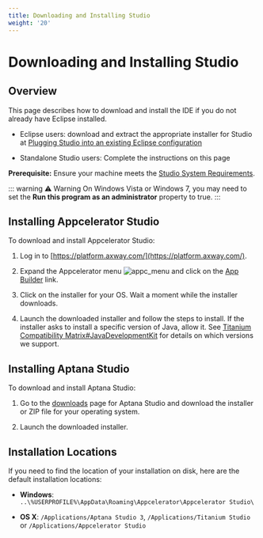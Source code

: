 ```yaml
---
title: Downloading and Installing Studio
weight: '20'
---
```


# Downloading and Installing Studio

## Overview

This page describes how to download and install the IDE if you do not already have Eclipse installed.

* Eclipse users: download and extract the appropriate installer for Studio at [Plugging Studio into an existing Eclipse configuration](/guide/Axway_Appcelerator_Studio/Axway_Appcelerator_Studio_Getting_Started/Plugging_Studio_into_an_existing_Eclipse_configuration/)

* Standalone Studio users: Complete the instructions on this page

**Prerequisite:** Ensure your machine meets the [Studio System Requirements](/guide/Titanium_SDK/Titanium_SDK_Getting_Started/Installation_and_Configuration/Setting_up_Studio/#system-requirements).

::: warning ⚠️ Warning
On Windows Vista or Windows 7, you may need to set the **Run this program as an administrator** property to true.
:::

## Installing Appcelerator Studio

To download and install Appcelerator Studio:

1. Log in to [https://platform.axway.com/](https://platform.axway.com/).

2. Expand the Appcelerator menu ![appc_menu](/images/guide/download/thumbnails/30083017/appc_menu.png) and click on the [App Builder](https://platform.axway.com/#/product/studio) link.

3. Click on the installer for your OS. Wait a moment while the installer downloads.

4. Launch the downloaded installer and follow the steps to install. If the installer asks to install a specific version of Java, allow it. See [Titanium Compatibility Matrix#JavaDevelopmentKit](/guide/Titanium_SDK/Titanium_SDK_Getting_Started/Installation_and_Configuration/Titanium_Compatibility_Matrix/#java-development-kit) for details on which versions we support.

## Installing Aptana Studio

To download and install Aptana Studio:

1. Go to the [downloads](http://www.aptana.com/products/studio3/download) page for Aptana Studio and download the installer or ZIP file for your operating system.

2. Launch the downloaded installer.

## Installation Locations

If you need to find the location of your installation on disk, here are the default installation locations:

* **Windows**: `..\%USERPROFILE%\AppData\Roaming\Appcelerator\Appcelerator Studio\`

* **OS X**: `/Applications/Aptana Studio 3`, `/Applications/Titanium Studio` or `/Applications/Appcelerator Studio`

